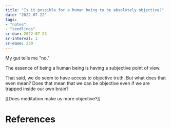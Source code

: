 ```yaml
---
title: "Is it possible for a human being to be absolutely objective?"
date: "2022-07-22"
tags:
- "notes"
- "seedlings"
sr-due: 2022-07-23
sr-interval: 1
sr-ease: 230
---
```


My gut tells me "no."

The essence of being a human being is having a subjective point of view.

That said, we do seem to have access to objective truth. But what does that even mean? Does that mean that we can be objective even if we are trapped inside our own brain?

[[Does meditation make us more objective?]]

# References
